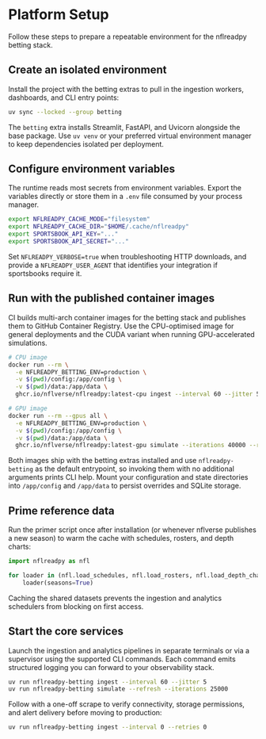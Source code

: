 # Platform Setup

Follow these steps to prepare a repeatable environment for the nflreadpy betting stack.

## Create an isolated environment

Install the project with the betting extras to pull in the ingestion workers, dashboards, and
CLI entry points:

```bash
uv sync --locked --group betting
```

The `betting` extra installs Streamlit, FastAPI, and Uvicorn alongside the base package. Use
`uv venv` or your preferred virtual environment manager to keep dependencies isolated per
deployment.

## Configure environment variables

The runtime reads most secrets from environment variables. Export the variables directly or
store them in a `.env` file consumed by your process manager.

```bash
export NFLREADPY_CACHE_MODE="filesystem"
export NFLREADPY_CACHE_DIR="$HOME/.cache/nflreadpy"
export SPORTSBOOK_API_KEY="..."
export SPORTSBOOK_API_SECRET="..."
```

Set `NFLREADPY_VERBOSE=true` when troubleshooting HTTP downloads, and provide a
`NFLREADPY_USER_AGENT` that identifies your integration if sportsbooks require it.

## Run with the published container images

CI builds multi-arch container images for the betting stack and publishes them to GitHub
Container Registry. Use the CPU-optimised image for general deployments and the CUDA variant when
running GPU-accelerated simulations.

```bash
# CPU image
docker run --rm \
  -e NFLREADPY_BETTING_ENV=production \
  -v $(pwd)/config:/app/config \
  -v $(pwd)/data:/app/data \
  ghcr.io/nflverse/nflreadpy:latest-cpu ingest --interval 60 --jitter 5

# GPU image
docker run --rm --gpus all \
  -e NFLREADPY_BETTING_ENV=production \
  -v $(pwd)/config:/app/config \
  -v $(pwd)/data:/app/data \
  ghcr.io/nflverse/nflreadpy:latest-gpu simulate --iterations 40000 --refresh
```

Both images ship with the betting extras installed and use `nflreadpy-betting` as the default
entrypoint, so invoking them with no additional arguments prints CLI help. Mount your configuration
and state directories into `/app/config` and `/app/data` to persist overrides and SQLite storage.

## Prime reference data

Run the primer script once after installation (or whenever nflverse publishes a new season) to
warm the cache with schedules, rosters, and depth charts:

```python
import nflreadpy as nfl

for loader in (nfl.load_schedules, nfl.load_rosters, nfl.load_depth_charts):
    loader(seasons=True)
```

Caching the shared datasets prevents the ingestion and analytics schedulers from blocking on
first access.

## Start the core services

Launch the ingestion and analytics pipelines in separate terminals or via a supervisor using the
supported CLI commands. Each command emits structured logging you can forward to your observability
stack.

```bash
uv run nflreadpy-betting ingest --interval 60 --jitter 5
uv run nflreadpy-betting simulate --refresh --iterations 25000
```

Follow with a one-off scrape to verify connectivity, storage permissions, and alert delivery before
moving to production:

```bash
uv run nflreadpy-betting ingest --interval 0 --retries 0
```
